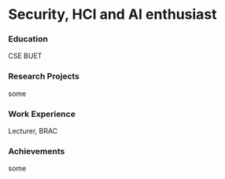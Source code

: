 # Security, HCI and AI enthusiast 

### Education
CSE BUET

### Research Projects
some

### Work Experience
Lecturer, BRAC

### Achievements
some
